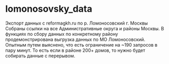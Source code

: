 # lomonosovsky_data
Экспорт данных с reformagkh.ru по р. Ломоносовский г. Москвы 
Собраны ссылки на все Административные округа и районы Москвы. В функциях по сбору данных по конкретному району продемонстрирована выгрузка данных по МО Ломоносовский. Опытным путем выяснено, что есть ограничение на ~190 запросов в пару минут. То есть если в районе 200+ домов, то нужно будет собирать данные с перерывом. 
